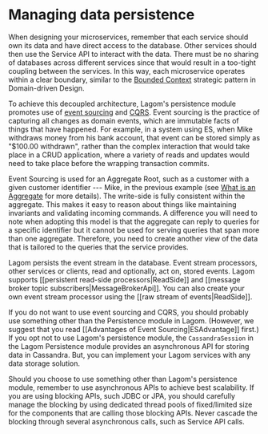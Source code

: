 # Managing data persistence

When designing your microservices, remember that each service should own its data and have direct access to the database. Other services should then use the Service API to interact with the data. There must be no sharing of databases across different services since that would result in a too-tight coupling between the services. In this way, each microservice operates within a clear boundary, similar to the [Bounded Context](https://martinfowler.com/bliki/BoundedContext.html) strategic pattern in Domain-driven Design.

To achieve this decoupled architecture, Lagom's persistence module promotes use of [event sourcing](https://msdn.microsoft.com/en-us/library/jj591559.aspx) and [CQRS](https://msdn.microsoft.com/en-us/library/jj591573.aspx). Event sourcing is the practice of capturing all changes as domain events, which are immutable facts of things that have happened. For example, in a system using ES, when Mike withdraws money from his bank account, that event can be stored simply as "$100.00 withdrawn", rather than the complex interaction that would take place in a CRUD application, where a variety of reads and updates would need to take place before the wrapping transaction commits. 

Event Sourcing is used for an  Aggregate Root, such as a customer with a given customer identifier --- Mike, in the previous example (see [What is an Aggregate](http://cqrs.nu/Faq/aggregates) for more details). The write-side is fully consistent within the aggregate. This makes it easy to reason about things like maintaining invariants and validating incoming commands. A difference you will need to note when adopting this model is that the aggregate can reply to queries for a specific identifier but it cannot be used for serving queries that span more than one aggregate. Therefore, you need to create another view of the data that is tailored to the queries that the service provides.

Lagom persists the event stream in the database. Event stream processors, other services or clients, read and optionally, act on, stored events. Lagom supports [[persistent read-side processors|ReadSide]] and [[message broker topic subscribers|MessageBrokerApi]]. You can also create your own event stream processor using the [[raw stream of events|ReadSide]].

If you do not want to use event sourcing and CQRS, you should probably use something other than the Persistence module in Lagom. (However, we suggest that you read [[Advantages of Event Sourcing|ESAdvantage]] first.) If you opt not to use Lagom's persistence module, the `CassandraSession` in the Lagom Persistence module provides an asynchronous API for storing data in Cassandra. But, you can implement your Lagom services with any data storage solution. 

Should you choose to use something other than Lagom's persistence module, remember to use asynchronous APIs to achieve best scalability. If you are using blocking APIs, such JDBC or JPA, you should carefully manage the blocking by using dedicated thread pools of fixed/limited size for the components that are calling those blocking APIs. Never cascade the blocking through several asynchronous calls, such as Service API calls.



